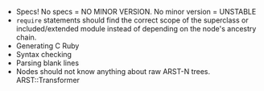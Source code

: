 * Specs! No specs = NO MINOR VERSION. No minor version = UNSTABLE
* `require` statements should find the correct scope of the superclass or included/extended module instead of depending on the node's ancestry chain.
* Generating C Ruby
* Syntax checking
* Parsing blank lines
* Nodes should not know anything about raw ARST-N trees. ARST::Transformer